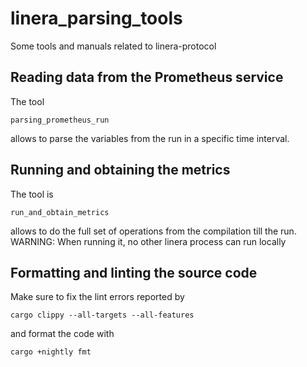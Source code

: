 # linera_parsing_tools
Some tools and manuals related to linera-protocol

## Reading data from the Prometheus service

The tool
```
parsing_prometheus_run
```
allows to parse the variables from the run in a specific time interval.

## Running and obtaining the metrics

The tool is
```
run_and_obtain_metrics
```
allows to do the full set of operations from the compilation till the run.
WARNING: When running it, no other linera process can run locally


## Formatting and linting the source code

Make sure to fix the lint errors reported by
```
cargo clippy --all-targets --all-features
```
and format the code with
```
cargo +nightly fmt
```

